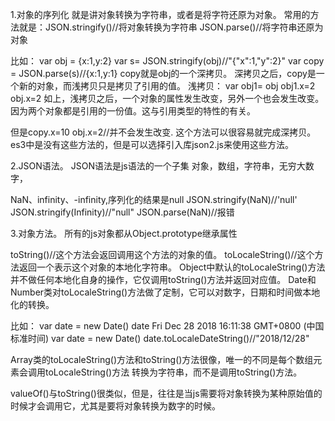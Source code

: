 1.对象的序列化
就是讲对象转换为字符串，或者是将字符还原为对象。
常用的方法就是：JSON.stringify()//将对象转换为字符串
JSON.parse()//将字符串还原为对象

比如：
var obj = {x:1,y:2}
var s= JSON.stringify(obj)//"{"x":1,"y":2}"
var copy = JSON.parse(s)//{x:1,y:1}
copy就是obj的一个深拷贝。
深拷贝之后，copy是一个新的对象，而浅拷贝只是拷贝了引用的值。
浅拷贝：
var obj1= obj
obj1.x=2
obj.x=2
如上，浅拷贝之后，一个对象的属性发生改变，另外一个也会发生改变。
因为两个对象都是引用的一份值。这与引用类型的特性的有关。

但是copy.x=10
obj.x=2//并不会发生改变.
这个方法可以很容易就完成深拷贝。
es3中是没有这些方法的，但是可以选择引入库json2.js来使用这些方法。


2.JSON语法。
JSON语法是js语法的一个子集
对象，数组，字符串，无穷大数字，

NaN、infinity、-infinity,序列化的结果是null
JSON.stringify(NaN)//'null'
JSON.stringify(Infinity)//"null"
JSON.parse(NaN)//报错



3.对象方法。
所有的js对象都从Object.prototype继承属性

toString()//这个方法会返回调用这个方法的对象的值。
toLocaleString()//这个方法返回一个表示这个对象的本地化字符串。
Object中默认的toLocaleString()方法并不做任何本地化自身的操作，它仅调用toString()方法并返回对应值。
Date和Number类对toLocaleString()方法做了定制，它可以对数字，日期和时间做本地化的转换。

比如：
var date = new Date()
date
Fri Dec 28 2018 16:11:38 GMT+0800 (中国标准时间)
var date = new Date()
date.toLocaleDateString()//"2018/12/28"


Array类的toLocaleString()方法和toString()方法很像，唯一的不同是每个数组元素会调用toLocaleString()方法
转换为字符串，而不是调用toString()方法。


valueOf()与toString()很类似，但是，往往是当js需要将对象转换为某种原始值的时候才会调用它，尤其是要将对象转换为数字的时候。

